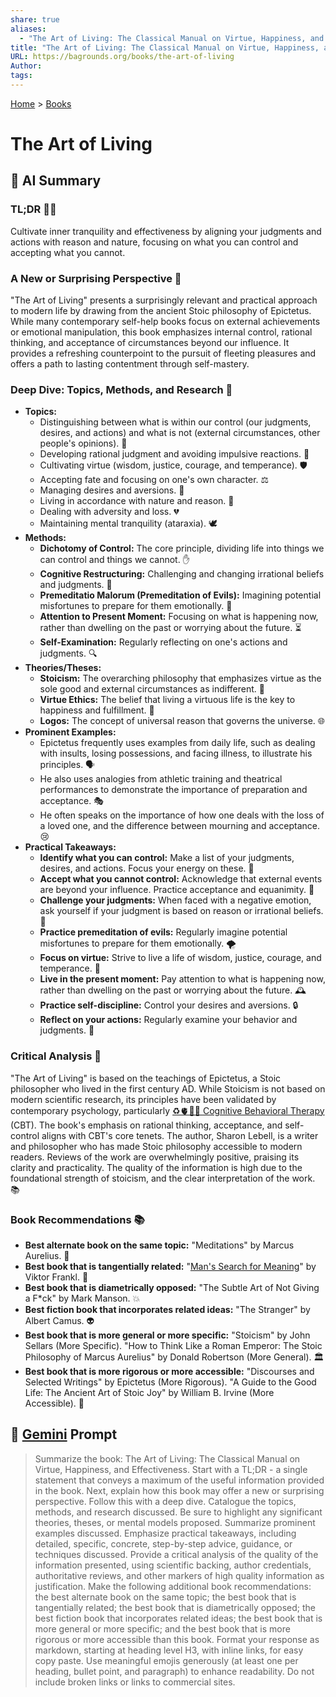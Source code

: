```yaml
---
share: true
aliases:
  - "The Art of Living: The Classical Manual on Virtue, Happiness, and Effectiveness"
title: "The Art of Living: The Classical Manual on Virtue, Happiness, and Effectiveness"
URL: https://bagrounds.org/books/the-art-of-living
Author: 
tags: 
---
```

[Home](../index.md) > [Books](./index.md)  
# The Art of Living  
## 🤖 AI Summary  
### TL;DR 🧘‍♂️  
Cultivate inner tranquility and effectiveness by aligning your judgments and actions with reason and nature, focusing on what you can control and accepting what you cannot.  
  
### A New or Surprising Perspective 🤔  
"The Art of Living" presents a surprisingly relevant and practical approach to modern life by drawing from the ancient Stoic philosophy of Epictetus. While many contemporary self-help books focus on external achievements or emotional manipulation, this book emphasizes internal control, rational thinking, and acceptance of circumstances beyond our influence. It provides a refreshing counterpoint to the pursuit of fleeting pleasures and offers a path to lasting contentment through self-mastery.  
  
### Deep Dive: Topics, Methods, and Research 🧐  
* **Topics:**  
    * Distinguishing between what is within our control (our judgments, desires, and actions) and what is not (external circumstances, other people's opinions). 🎯  
    * Developing rational judgment and avoiding impulsive reactions. 🧠  
    * Cultivating virtue (wisdom, justice, courage, and temperance). 🛡️  
    * Accepting fate and focusing on one's own character. ⚖️  
    * Managing desires and aversions. 🚫  
    * Living in accordance with nature and reason. 🌿  
    * Dealing with adversity and loss. 💔  
    * Maintaining mental tranquility (ataraxia). 🕊️  
* **Methods:**  
    * **Dichotomy of Control:** The core principle, dividing life into things we can control and things we cannot. ✋  
    * **Cognitive Restructuring:** Challenging and changing irrational beliefs and judgments. 🔄  
    * **Premeditatio Malorum (Premeditation of Evils):** Imagining potential misfortunes to prepare for them emotionally. 💭  
    * **Attention to Present Moment:** Focusing on what is happening now, rather than dwelling on the past or worrying about the future. ⏳  
    * **Self-Examination:** Regularly reflecting on one's actions and judgments. 🔍  
* **Theories/Theses:**  
    * **Stoicism:** The overarching philosophy that emphasizes virtue as the sole good and external circumstances as indifferent. 📜  
    * **Virtue Ethics:** The belief that living a virtuous life is the key to happiness and fulfillment. 🌟  
    * **Logos:** The concept of universal reason that governs the universe. 🌐  
* **Prominent Examples:**  
    * Epictetus frequently uses examples from daily life, such as dealing with insults, losing possessions, and facing illness, to illustrate his principles. 🗣️  
    * He also uses analogies from athletic training and theatrical performances to demonstrate the importance of preparation and acceptance. 🎭  
    * He often speaks on the importance of how one deals with the loss of a loved one, and the difference between mourning and acceptance. 😢  
* **Practical Takeaways:**  
    * **Identify what you can control:** Make a list of your judgments, desires, and actions. Focus your energy on these. 📝  
    * **Accept what you cannot control:** Acknowledge that external events are beyond your influence. Practice acceptance and equanimity. 🧘  
    * **Challenge your judgments:** When faced with a negative emotion, ask yourself if your judgment is based on reason or irrational beliefs. 🧐  
    * **Practice premeditation of evils:** Regularly imagine potential misfortunes to prepare for them emotionally. 🌪️  
    * **Focus on virtue:** Strive to live a life of wisdom, justice, courage, and temperance. 💖  
    * **Live in the present moment:** Pay attention to what is happening now, rather than dwelling on the past or worrying about the future. 🕰️  
    * **Practice self-discipline:** Control your desires and aversions. 🔒  
    * **Reflect on your actions:** Regularly examine your behavior and judgments. 📓  
  
### Critical Analysis 🔬  
"The Art of Living" is based on the teachings of Epictetus, a Stoic philosopher who lived in the first century AD. While Stoicism is not based on modern scientific research, its principles have been validated by contemporary psychology, particularly [♻️🫀🧠💪 Cognitive Behavioral Therapy](../topics/cognitive-behavioral-therapy.md) (CBT). The book's emphasis on rational thinking, acceptance, and self-control aligns with CBT's core tenets. The author, Sharon Lebell, is a writer and philosopher who has made Stoic philosophy accessible to modern readers. Reviews of the work are overwhelmingly positive, praising its clarity and practicality. The quality of the information is high due to the foundational strength of stoicism, and the clear interpretation of the work. 📚  
  
### Book Recommendations 📚  
* **Best alternate book on the same topic:** "Meditations" by Marcus Aurelius. 👑  
* **Best book that is tangentially related:** "[Man's Search for Meaning](./mans-search-for-meaning.md)" by Viktor Frankl. 🧭  
* **Best book that is diametrically opposed:** "The Subtle Art of Not Giving a F\*ck" by Mark Manson. 💥  
* **Best fiction book that incorporates related ideas:** "The Stranger" by Albert Camus. 👽  
* **Best book that is more general or more specific:** "Stoicism" by John Sellars (More Specific). "How to Think Like a Roman Emperor: The Stoic Philosophy of Marcus Aurelius" by Donald Robertson (More General). 🏛️  
* **Best book that is more rigorous or more accessible:** "Discourses and Selected Writings" by Epictetus (More Rigorous). "A Guide to the Good Life: The Ancient Art of Stoic Joy" by William B. Irvine (More Accessible). 📖  
  
## 💬 [Gemini](https://gemini.google.com) Prompt  
> Summarize the book: The Art of Living: The Classical Manual on Virtue, Happiness, and Effectiveness. Start with a TL;DR - a single statement that conveys a maximum of the useful information provided in the book. Next, explain how this book may offer a new or surprising perspective. Follow this with a deep dive. Catalogue the topics, methods, and research discussed. Be sure to highlight any significant theories, theses, or mental models proposed. Summarize prominent examples discussed. Emphasize practical takeaways, including detailed, specific, concrete, step-by-step advice, guidance, or techniques discussed. Provide a critical analysis of the quality of the information presented, using scientific backing, author credentials, authoritative reviews, and other markers of high quality information as justification. Make the following additional book recommendations: the best alternate book on the same topic; the best book that is tangentially related; the best book that is diametrically opposed; the best fiction book that incorporates related ideas; the best book that is more general or more specific; and the best book that is more rigorous or more accessible than this book. Format your response as markdown, starting at heading level H3, with inline links, for easy copy paste. Use meaningful emojis generously (at least one per heading, bullet point, and paragraph) to enhance readability. Do not include broken links or links to commercial sites.